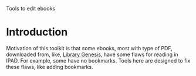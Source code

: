 Tools to edit ebooks

# Introduction
Motivation of this toolkit is that some ebooks, most with type of PDF, downloaded from, like, [Library Genesis](http://libgen.rs/), have some flaws for reading in IPAD. For example, some have no bookmarks. Tools here are designed to fix these flaws, like adding bookmarks.

